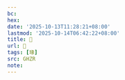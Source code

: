 ```yaml
---
bc:
hex:
date: '2025-10-13T11:28:21+08:00'
lastmod: '2025-10-14T06:42:22+08:00'
title: 󰜬
url: 󰜬
tags: [瑑]
src: GHZR
note:
---
```

